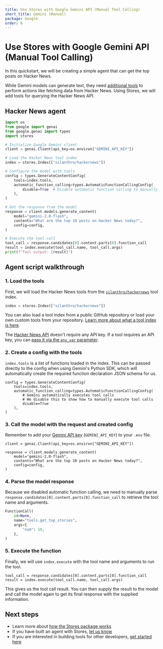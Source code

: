 ```yaml
---
title: Use Stores with Google Gemini API (Manual Tool Calling)
short_title: Gemini (Manual)
package: Google
order: 6
---
```


# Use Stores with Google Gemini API (Manual Tool Calling)

In this quickstart, we will be creating a simple agent that can get the top posts on Hacker News. 

While Gemini models can generate text, they need [additional tools](https://ai.google.dev/gemini-api/docs/function-calling) to perform actions like fetching data from Hacker News. Using Stores, we will add tools for querying the Hacker News API.

## Hacker News agent

```python
import os
from google import genai
from google.genai import types
import stores

# Initialize Google Gemini client
client = genai.Client(api_key=os.environ["GEMINI_API_KEY"])

# Load the Hacker News tool index
index = stores.Index(["silanthro/hackernews"])

# Configure the model with tools
config = types.GenerateContentConfig(
    tools=index.tools,
    automatic_function_calling=types.AutomaticFunctionCallingConfig(
        disable=True  # Disable automatic function calling to manually execute tool calls
    ),
)

# Get the response from the model
response = client.models.generate_content(
    model="gemini-2.0-flash",
    contents="What are the top 10 posts on Hacker News today?",
    config=config,
)

# Execute the tool call
tool_call = response.candidates[0].content.parts[0].function_call
result = index.execute(tool_call.name, tool_call.args)
print(f"Tool output: {result}")

```

## Agent script walkthrough

### 1. Load the tools

First, we will load the Hacker News tools from the [`silanthro/hackernews`](https://github.com/silanthro/hackernews) tool index.

```python
index = stores.Index(["silanthro/hackernews"])
```

You can also load a tool index from a public GitHub repository or load your own custom tools from your repository. [Learn more about what a tool index is here](/docs/guide/_index/what_is_an_index).

The [Hacker News API](https://github.com/HackerNews/API) doesn't require any API key. If a tool requires an API key, you can [pass it via the `env_var` parameter](/docs/guide/remote_index/environment_variables).

### 2. Create a config with the tools

`index.tools` is a list of functions loaded in the index. This can be passed directly to the config when using Gemini's Python SDK, which will automatically create the required function declaration JSON schema for us.

```python{2}
config = types.GenerateContentConfig(
    tools=index.tools,
    automatic_function_calling=types.AutomaticFunctionCallingConfig(
        # Gemini automatically executes tool calls
        # We disable this to show how to manually execute tool calls
        disable=True
    ),
)
```

### 3. Call the model with the request and created config

Remember to add your [Gemini API key](https://aistudio.google.com/apikey) (`GEMINI_API_KEY`) to your `.env` file.

```python{5-6}
client = genai.Client(api_key=os.environ["GEMINI_API_KEY"])

response = client.models.generate_content(
    model="gemini-2.0-flash",
    contents="What are the top 10 posts on Hacker News today?",
    config=config,
)
```

### 4. Parse the model response

Because we disabled automatic function calling, we need to manually parse `response.candidates[0].content.parts[0].function_call` to retrieve the tool name and arguments.

```python {3-6} [response.candidates[0\\].content.parts[0\\].function_call]
FunctionCall(
    id=None,
    name="tools.get_top_stories",
    args={
        "num": 10,
    },
)
```

### 5. Execute the function

Finally, we will use `index.execute` with the tool name and arguments to run the tool.

```python{2}
tool_call = response.candidates[0].content.parts[0].function_call
result = index.execute(tool_call.name, tool_call.args)
```

This gives us the tool call result. You can then supply the result to the model and call the model again to get its final response with the supplied information.

## Next steps

- Learn more about [how the Stores package works](/docs/guide)
- If you have built an agent with Stores, [let us know](http://twitter.com/alfred_lua)
- If you are interested in building tools for other developers, [get started here](/docs/contribute)
